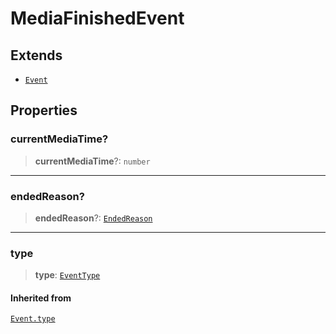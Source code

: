 # MediaFinishedEvent

## Extends

- [`Event`](reference/classes/Event.md)

## Properties

### currentMediaTime?

> **currentMediaTime**?: `number`

***

### endedReason?

> **endedReason**?: [`EndedReason`](reference/type-aliases/EndedReason.md)

***

### type

> **type**: [`EventType`](reference/enumerations/EventType.md)

#### Inherited from

[`Event.type`](reference/classes/Event.md#type)
